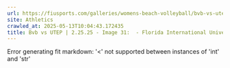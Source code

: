 ```yaml
---
url: https://fiusports.com/galleries/womens-beach-volleyball/bvb-vs-utep-2-25-25/image-31/356/62711
site: Athletics
crawled_at: 2025-05-13T10:04:43.172435
title: Bvb vs UTEP | 2.25.25 - Image 31:  - Florida International University
---
```


Error generating fit markdown: '<' not supported between instances of 'int' and 'str'